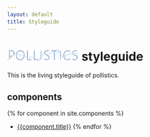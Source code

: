 ```yaml
---
layout: default
title: Styleguide
---
```

<style>
  h1 img {
    width: 6em;
  }
</style>

# ![logo of pollistics](/src/img/logo.svg) styleguide

This is the living styleguide of pollistics.

## components

{% for component in site.components %}
* [{{component.title}}]({{component.id}})
{% endfor %}
